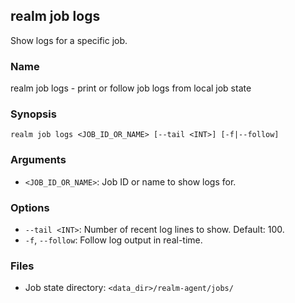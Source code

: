 ## realm job logs

Show logs for a specific job.

### Name

realm job logs - print or follow job logs from local job state

### Synopsis

```
realm job logs <JOB_ID_OR_NAME> [--tail <INT>] [-f|--follow]
```

### Arguments

- `<JOB_ID_OR_NAME>`: Job ID or name to show logs for.

### Options

- `--tail <INT>`: Number of recent log lines to show. Default: 100.
- `-f`, `--follow`: Follow log output in real-time.

### Files

- Job state directory: `<data_dir>/realm-agent/jobs/`


